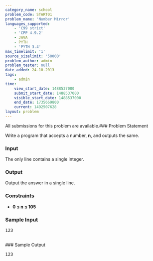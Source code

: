 ```yaml
---
category_name: school
problem_code: START01
problem_name: 'Number Mirror'
languages_supported:
    - 'C99 strict'
    - 'CPP 4.9.2'
    - JAVA
    - PYTH
    - 'PYTH 3.4'
max_timelimit: '1'
source_sizelimit: '50000'
problem_author: admin
problem_tester: null
date_added: 24-10-2013
tags:
    - admin
time:
    view_start_date: 1488537000
    submit_start_date: 1488537000
    visible_start_date: 1488537000
    end_date: 1735669800
    current: 1492507628
layout: problem
---
```

All submissions for this problem are available.### Problem Statement

Write a program that accepts a number, **n**, and outputs the same.

### Input

The only line contains a single integer.

### Output

Output the answer in a single line.

### Constraints

- **0 ≤ n ≤ 105**

### Sample Input

<pre>
123

</pre>### Sample Output
<pre>
123

</pre>